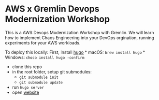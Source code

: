 

# AWS x Gremlin Devops Modernization Workshop 

This is a AWS Devops Modernization Workshop with Gremlin. We will learn how to implement Chaos Engineering into your DevOps orgination, running experiments for your AWS workloads.


To deploy this locally:
First, Install [hugo](https://gohugo.io/)
    * macOS: `brew install hugo`
    * Windows: `choco install hugo -confirm`
* clone this repo
* in the root folder, setup git submodules:
  * `git submodule init`
  * `git submodule update`
* run ```hugo server```
* open [website](http://localhost:1313)